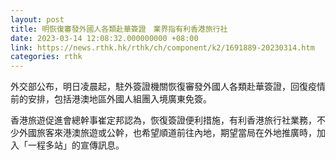 ```yaml
---
layout: post
title: 明恢復審發外國人各類赴華簽證　業界指有利香港旅行社
date: 2023-03-14 12:08:32.000000000 +08:00
link: https://news.rthk.hk/rthk/ch/component/k2/1691889-20230314.htm
categories: rthk
---
```


外交部公布，明日凌晨起，駐外簽證機關恢復審發外國人各類赴華簽證，回復疫情前的安排，包括港澳地區外國人組團入境廣東免簽。

香港旅遊促進會總幹事崔定邦認為，恢復簽證便利措施，有利香港旅行社業務，不少外國旅客來港澳旅遊或公幹，也希望順道前往內地，期望當局在外地推廣時，加入「一程多站」的宣傳訊息。

